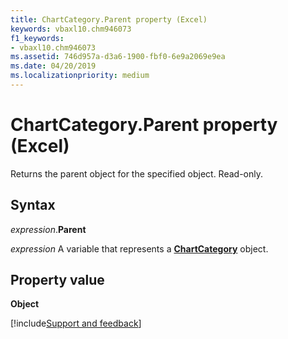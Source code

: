 ```yaml
---
title: ChartCategory.Parent property (Excel)
keywords: vbaxl10.chm946073
f1_keywords:
- vbaxl10.chm946073
ms.assetid: 746d957a-d3a6-1900-fbf0-6e9a2069e9ea
ms.date: 04/20/2019
ms.localizationpriority: medium
---
```



# ChartCategory.Parent property (Excel)

Returns the parent object for the specified object. Read-only.


## Syntax

_expression_.**Parent**

_expression_ A variable that represents a **[ChartCategory](Excel.chartcategory.md)** object.


## Property value

**Object**




[!include[Support and feedback](~/includes/feedback-boilerplate.md)]